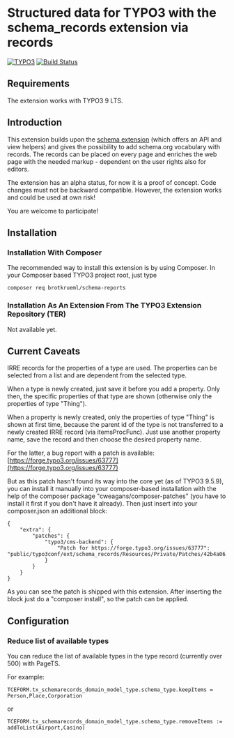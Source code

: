 # Structured data for TYPO3 with the schema_records extension via records

[![TYPO3](https://img.shields.io/badge/TYPO3-9%20LTS-orange.svg)](https://typo3.org/)
[![Build Status](https://travis-ci.org/brotkrueml/schema-records.svg?branch=master)](https://travis-ci.org/brotkrueml/schema-records)

## Requirements

The extension works with TYPO3 9 LTS.


## Introduction

This extension builds upon the [schema extension](https://github.com/brotkrueml/schema) (which 
offers an API and view helpers) and gives the possibility to add schema.org vocabulary with records.
The records can be placed on every page and enriches the web page with
the needed markup - dependent on the user rights also for editors.

The extension has an alpha status, for now it is a proof of concept.
Code changes must not be backward compatible. However, the extension works
and could be used at own risk!

You are welcome to participate!


## Installation

### Installation With Composer

The recommended way to install this extension is by using Composer. In your Composer based TYPO3 project root, just type

    composer req brotkrueml/schema-reports

### Installation As An Extension From The TYPO3 Extension Repository (TER)

Not available yet.



## Current Caveats

IRRE records for the properties of a type are used. The properties can be selected from a list
and are dependent from the selected type.

When a type is newly created, just save it before you add a property. Only then, the specific properties
of that type are shown (otherwise only the properties of type "Thing").

When a property is newly created, only the properties of type "Thing" is shown at first time, because the
parent id of the type is not transferred to a newly created IRRE record (via itemsProcFunc). Just use
another property name, save the record and then choose the desired property name.

For the latter, a bug report with a patch is available:
[https://forge.typo3.org/issues/63777](https://forge.typo3.org/issues/63777)

But as this patch hasn't found its way into the core yet (as of TYPO3 9.5.9), you can install
it manually into your composer-based installation with the help of the composer package
"cweagans/composer-patches" (you have to install it first if you don't have it already).
Then just insert into your composer.json an additional block:

    {
        "extra": {
            "patches": {
                "typo3/cms-backend": {
                    "Patch for https://forge.typo3.org/issues/63777": "public/typo3conf/ext/schema_records/Resources/Private/Patches/42b4a06.diff"
                }
            }
        }
    }

As you can see the patch is shipped with this extension. After inserting the block just do a "composer install",
so the patch can be applied.


## Configuration

### Reduce list of available types

You can reduce the list of available types in the type record (currently over 500) with PageTS.

For example:

    TCEFORM.tx_schemarecords_domain_model_type.schema_type.keepItems = Person,Place,Corporation

or

    TCEFORM.tx_schemarecords_domain_model_type.schema_type.removeItems := addToList(Airport,Casino)
